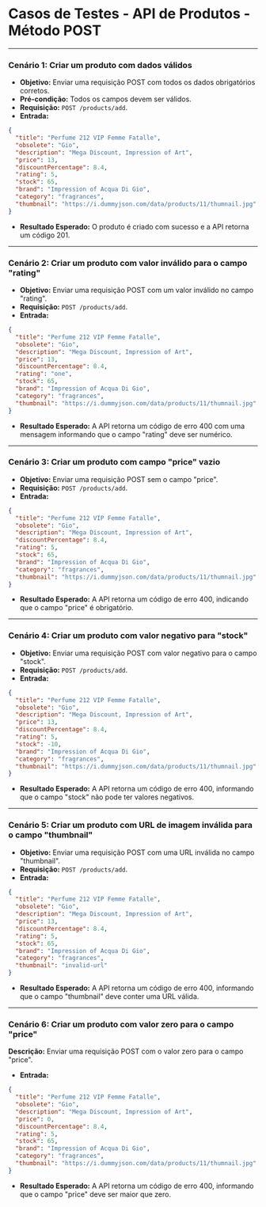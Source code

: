 # Casos de Testes - API de Produtos - Método POST

---
### Cenário 1: Criar um produto com dados válidos
- **Objetivo:** Enviar uma requisição POST com todos os dados obrigatórios corretos.
- **Pré-condição:** Todos os campos devem ser válidos.
- **Requisição:** `POST /products/add`.
- **Entrada:**
```json
{
  "title": "Perfume 212 VIP Femme Fatalle",
  "obsolete": "Gio",
  "description": "Mega Discount, Impression of Art",
  "price": 13,
  "discountPercentage": 8.4,
  "rating": 5,
  "stock": 65,
  "brand": "Impression of Acqua Di Gio",
  "category": "fragrances",
  "thumbnail": "https://i.dummyjson.com/data/products/11/thumnail.jpg"
}
```
- **Resultado Esperado:** O produto é criado com sucesso e a API retorna um código 201.

---

### Cenário 2: Criar um produto com valor inválido para o campo "rating"
- **Objetivo:** Enviar uma requisição POST com um valor inválido no campo "rating".
- **Requisição:** `POST /products/add`.
- **Entrada:**
```json
{
  "title": "Perfume 212 VIP Femme Fatalle",
  "obsolete": "Gio",
  "description": "Mega Discount, Impression of Art",
  "price": 13,
  "discountPercentage": 8.4,
  "rating": "one",
  "stock": 65,
  "brand": "Impression of Acqua Di Gio",
  "category": "fragrances",
  "thumbnail": "https://i.dummyjson.com/data/products/11/thumnail.jpg"
}
```
- **Resultado Esperado:** A API retorna um código de erro 400 com uma mensagem informando que o campo "rating" deve ser numérico.

---
### Cenário 3: Criar um produto com campo "price" vazio
- **Objetivo:** Enviar uma requisição POST sem o campo "price".
- **Requisição:** `POST /products/add`.
- **Entrada:**
```json
{
  "title": "Perfume 212 VIP Femme Fatalle",
  "obsolete": "Gio",
  "description": "Mega Discount, Impression of Art",
  "discountPercentage": 8.4,
  "rating": 5,
  "stock": 65,
  "brand": "Impression of Acqua Di Gio",
  "category": "fragrances",
  "thumbnail": "https://i.dummyjson.com/data/products/11/thumnail.jpg"
}
```
- **Resultado Esperado:** A API retorna um código de erro 400, indicando que o campo "price" é obrigatório.

---
### Cenário 4: Criar um produto com valor negativo para "stock"
- **Objetivo:** Enviar uma requisição POST com valor negativo para o campo "stock".
- **Requisição:** `POST /products/add`.
- **Entrada:**
```json
{
  "title": "Perfume 212 VIP Femme Fatalle",
  "obsolete": "Gio",
  "description": "Mega Discount, Impression of Art",
  "price": 13,
  "discountPercentage": 8.4,
  "rating": 5,
  "stock": -10,
  "brand": "Impression of Acqua Di Gio",
  "category": "fragrances",
  "thumbnail": "https://i.dummyjson.com/data/products/11/thumnail.jpg"
}
```
- **Resultado Esperado:** A API retorna um código de erro 400, informando que o campo "stock" não pode ter valores negativos.

---

### Cenário 5: Criar um produto com URL de imagem inválida para o campo "thumbnail"
- **Objetivo:** Enviar uma requisição POST com uma URL inválida no campo "thumbnail".
- **Requisição:** `POST /products/add`.
- **Entrada:**
```json
{
  "title": "Perfume 212 VIP Femme Fatalle",
  "obsolete": "Gio",
  "description": "Mega Discount, Impression of Art",
  "price": 13,
  "discountPercentage": 8.4,
  "rating": 5,
  "stock": 65,
  "brand": "Impression of Acqua Di Gio",
  "category": "fragrances",
  "thumbnail": "invalid-url"
}
```
- **Resultado Esperado:** A API retorna um código de erro 400, informando que o campo "thumbnail" deve conter uma URL válida.

---

### Cenário 6: Criar um produto com valor zero para o campo "price"
**Descrição:** Enviar uma requisição POST com o valor zero para o campo "price".
- **Entrada:**
```json
{
  "title": "Perfume 212 VIP Femme Fatalle",
  "obsolete": "Gio",
  "description": "Mega Discount, Impression of Art",
  "price": 0,
  "discountPercentage": 8.4,
  "rating": 5,
  "stock": 65,
  "brand": "Impression of Acqua Di Gio",
  "category": "fragrances",
  "thumbnail": "https://i.dummyjson.com/data/products/11/thumnail.jpg"
}
```
- **Resultado Esperado:** A API retorna um código de erro 400, informando que o campo "price" deve ser maior que zero.
